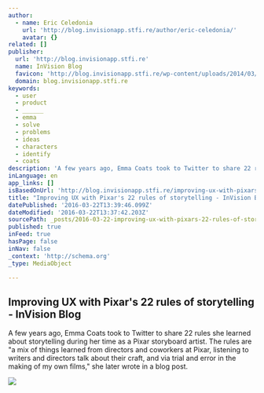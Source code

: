 ```yaml
---
author:
  - name: Eric Celedonia
    url: 'http://blog.invisionapp.stfi.re/author/eric-celedonia/'
    avatar: {}
related: []
publisher:
  url: 'http://blog.invisionapp.stfi.re'
  name: InVision Blog
  favicon: 'http://blog.invisionapp.stfi.re/wp-content/uploads/2014/03/favicon.png'
  domain: blog.invisionapp.stfi.re
keywords:
  - user
  - product
  - ______
  - emma
  - solve
  - problems
  - ideas
  - characters
  - identify
  - coats
description: 'A few years ago, Emma Coats took to Twitter to share 22 rules she learned about storytelling during her time as a Pixar storyboard artist. The rules are "a mix of things learned from directors and coworkers at Pixar, listening to writers and directors talk about their craft, and via trial and error in the making of my own films," she later wrote in a blog post.'
inLanguage: en
app_links: []
isBasedOnUrl: 'http://blog.invisionapp.stfi.re/improving-ux-with-pixars-storytelling-rules/'
title: "Improving UX with Pixar's 22 rules of storytelling - InVision Blog"
datePublished: '2016-03-22T13:39:46.099Z'
dateModified: '2016-03-22T13:37:42.203Z'
sourcePath: _posts/2016-03-22-improving-ux-with-pixars-22-rules-of-storytelling-invisio.md
published: true
inFeed: true
hasPage: false
inNav: false
_context: 'http://schema.org'
_type: MediaObject

---
```

<article style=""><h1>Improving UX with Pixar's 22 rules of storytelling - InVision Blog</h1><p>A few years ago, Emma Coats took to Twitter to share 22 rules she learned about storytelling during her time as a Pixar storyboard artist. The rules are "a mix of things learned from directors and coworkers at Pixar, listening to writers and directors talk about their craft, and via trial and error in the making of my own films," she later wrote in a blog post.</p><img src="http://s3.amazonaws.com/blog.invisionapp.com/uploads/2016/03/22rules-01.jpg" /></article>